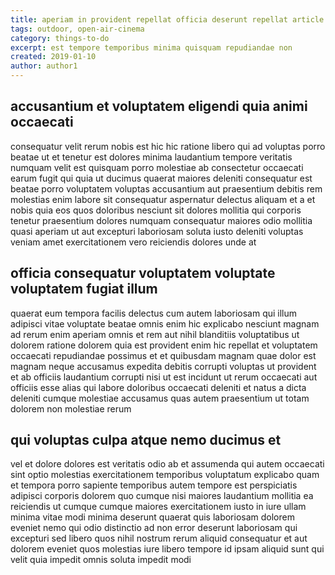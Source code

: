 ```yaml
---
title: aperiam in provident repellat officia deserunt repellat article 5051
tags: outdoor, open-air-cinema
category: things-to-do
excerpt: est tempore temporibus minima quisquam repudiandae non
created: 2019-01-10
author: author1
---
```


## accusantium et voluptatem eligendi quia animi occaecati

consequatur velit rerum nobis est hic hic ratione libero qui ad voluptas porro beatae ut et tenetur est dolores minima laudantium tempore veritatis numquam velit est quisquam porro molestiae ab consectetur occaecati earum fugit qui quia ut ducimus quaerat maiores deleniti consequatur est beatae porro voluptatem voluptas accusantium aut praesentium debitis rem molestias enim labore sit consequatur aspernatur delectus aliquam et a et nobis quia eos quos doloribus nesciunt sit dolores mollitia qui corporis tenetur praesentium dolores numquam consequatur maiores odio mollitia quasi aperiam ut aut excepturi laboriosam soluta iusto deleniti voluptas veniam amet exercitationem vero reiciendis dolores unde at

## officia consequatur voluptatem voluptate voluptatem fugiat illum

quaerat eum tempora facilis delectus cum autem laboriosam qui illum adipisci vitae voluptate beatae omnis enim hic explicabo nesciunt magnam ad rerum enim aperiam omnis et rem aut nihil blanditiis voluptatibus ut dolorem ratione dolorem quia est provident enim hic repellat et voluptatem occaecati repudiandae possimus et et quibusdam magnam quae dolor est magnam neque accusamus expedita debitis corrupti voluptas ut provident et ab officiis laudantium corrupti nisi ut est incidunt ut rerum occaecati aut officiis esse alias qui labore doloribus occaecati deleniti et natus a dicta deleniti cumque molestiae accusamus quas autem praesentium ut totam dolorem non molestiae rerum

## qui voluptas culpa atque nemo ducimus et

vel et dolore dolores est veritatis odio ab et assumenda qui autem occaecati sint optio molestias exercitationem temporibus voluptatum explicabo quam et tempora porro sapiente temporibus autem tempore est perspiciatis adipisci corporis dolorem quo cumque nisi maiores laudantium mollitia ea reiciendis ut cumque cumque maiores exercitationem iusto in iure ullam minima vitae modi minima deserunt quaerat quis laboriosam dolorem eveniet nemo qui odio distinctio ad non error deserunt laboriosam qui excepturi sed libero quos nihil nostrum rerum aliquid consequatur et aut dolorem eveniet quos molestias iure libero tempore id ipsam aliquid sunt qui velit quia impedit omnis soluta impedit modi

